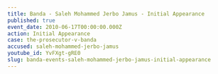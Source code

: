 ```yaml
---
title: Banda - Saleh Mohammed Jerbo Jamus - Initial Appearance
published: true
event_date: 2010-06-17T00:00:00.000Z
action: Initial Appearance
case: the-prosecutor-v-banda
accused: saleh-mohammed-jerbo-jamus
youtube_id: YvFXgt-gRE0
slug: banda-events-saleh-mohammed-jerbo-jamus-initial-appearance
---
```



